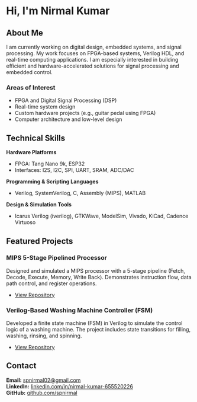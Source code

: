 # Hi, I'm Nirmal Kumar

## About Me
I am currently working on digital design, embedded systems, and signal processing. My work focuses on FPGA-based systems, Verilog HDL, and real-time computing applications. I am especially interested in building efficient and hardware-accelerated solutions for signal processing and embedded control.

### Areas of Interest
- FPGA and Digital Signal Processing (DSP)
- Real-time system design
- Custom hardware projects (e.g., guitar pedal using FPGA)
- Computer architecture and low-level design

## Technical Skills

**Hardware Platforms**
- FPGA: Tang Nano 9k, ESP32
- Interfaces: I2S, I2C, SPI, UART, SRAM, ADC/DAC

**Programming & Scripting Languages**
- Verilog, SystemVerilog, C, Assembly (MIPS), MATLAB

**Design & Simulation Tools**
- Icarus Verilog (iverilog), GTKWave, ModelSim, Vivado, KiCad, Cadence Virtuoso

## Featured Projects

### MIPS 5-Stage Pipelined Processor
Designed and simulated a MIPS processor with a 5-stage pipeline (Fetch, Decode, Execute, Memory, Write Back). Demonstrates instruction flow, data path control, and register operations.
- [View Repository](https://github.com/spnirmal/MIPS-Pipeline)

### Verilog-Based Washing Machine Controller (FSM)
Developed a finite state machine (FSM) in Verilog to simulate the control logic of a washing machine. The project includes state transitions for filling, washing, rinsing, and spinning.
- [View Repository](https://github.com/spnirmal/Washing-Machine-FSM)

## Contact

**Email:** spnirmal02@gmail.com  
**LinkedIn:** [linkedin.com/in/nirmal-kumar-655520226](https://linkedin.com/in/nirmal-kumar-655520226)  
**GitHub:** [github.com/spnirmal](https://github.com/spnirmal)



